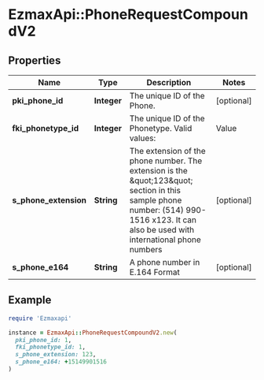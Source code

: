 # EzmaxApi::PhoneRequestCompoundV2

## Properties

| Name | Type | Description | Notes |
| ---- | ---- | ----------- | ----- |
| **pki_phone_id** | **Integer** | The unique ID of the Phone. | [optional] |
| **fki_phonetype_id** | **Integer** | The unique ID of the Phonetype.  Valid values:  |Value|Description| |-|-| |1|Office| |2|Home| |3|Mobile| |4|Fax| |5|Pager| |6|Toll Free| |  |
| **s_phone_extension** | **String** | The extension of the phone number.  The extension is the \&quot;123\&quot; section in this sample phone number: (514) 990-1516 x123.  It can also be used with international phone numbers | [optional] |
| **s_phone_e164** | **String** | A phone number in E.164 Format | [optional] |

## Example

```ruby
require 'Ezmaxapi'

instance = EzmaxApi::PhoneRequestCompoundV2.new(
  pki_phone_id: 1,
  fki_phonetype_id: 1,
  s_phone_extension: 123,
  s_phone_e164: +15149901516
)
```

